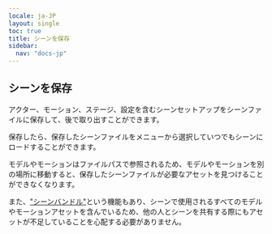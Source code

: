 ```yaml
---
locale: ja-JP
layout: single
toc: true
title: シーンを保存
sidebar:
  nav: "docs-jp"
---
```

## シーンを保存
アクター、モーション、ステージ、設定を含むシーンセットアップをシーンファイルに保存して、後で取り出すことができます。

保存したら、保存したシーンファイルをメニューから選択していつでもシーンにロードすることができます。

モデルやモーションはファイルパスで参照されるため、モデルやモーションを別の場所に移動すると、保存したシーンファイルが必要なアセットを見つけることができなくなります。

また、["シーンバンドル"](scene_bundle.md)という機能もあり、シーンで使用されるすべてのモデルやモーションアセットを含んでいるため、他の人とシーンを共有する際にもアセットが不足していることを心配する必要がありません。